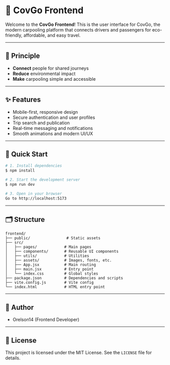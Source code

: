 # 🚗 CovGo Frontend

Welcome to the **CovGo Frontend**! This is the user interface for CovGo, the modern carpooling platform that connects drivers and passengers for eco-friendly, affordable, and easy travel.

---

## 🌱 Principle
- **Connect** people for shared journeys
- **Reduce** environmental impact
- **Make** carpooling simple and accessible

---

## ✨ Features
- Mobile-first, responsive design
- Secure authentication and user profiles
- Trip search and publication
- Real-time messaging and notifications
- Smooth animations and modern UI/UX

---

## 🚀 Quick Start

```bash
# 1. Install dependencies
$ npm install

# 2. Start the development server
$ npm run dev

# 3. Open in your browser
Go to http://localhost:5173
```

---

## 🗂️ Structure

```
frontend/
├── public/                # Static assets
├── src/
│   ├── pages/            # Main pages
│   ├── components/       # Reusable UI components
│   ├── utils/            # Utilities
│   ├── assets/           # Images, fonts, etc.
│   ├── App.jsx           # Main routing
│   ├── main.jsx          # Entry point
│   └── index.css         # Global styles
├── package.json          # Dependencies and scripts
├── vite.config.js        # Vite config
└── index.html            # HTML entry point
```

---

## 👤 Author
- Orelson14 (Frontend Developer)

---

## 📄 License
This project is licensed under the MIT License. See the `LICENSE` file for details.

